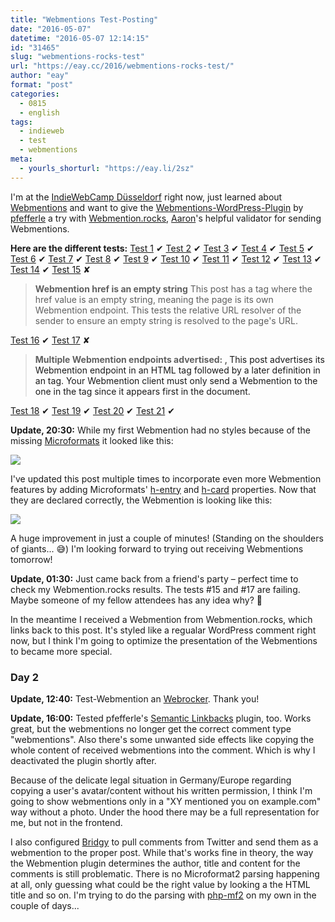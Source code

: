 ```yaml
---
title: "Webmentions Test-Posting"
date: "2016-05-07"
datetime: "2016-05-07 12:14:15"
id: "31465"
slug: "webmentions-rocks-test"
url: "https://eay.cc/2016/webmentions-rocks-test/"
author: "eay"
format: "post"
categories:
  - 0815
  - english
tags:
  - indieweb
  - test
  - webmentions
meta:
  - yourls_shorturl: "https://eay.li/2sz"
---
```


I'm at the [IndieWebCamp Düsseldorf](http://indiewebcamp.com/2016/Dusseldorf) right now, just learned about [Webmentions](https://indiewebcamp.com/Webmention) and want to give the [Webmentions-WordPress-Plugin](https://de.wordpress.org/plugins/webmention/) by [pfefferle](http://notizblog.org/) a try with [Webmention.rocks](https://webmention.rocks/), [Aaron](https://aaronparecki.com/)'s helpful validator for sending Webmentions.

**Here are the different tests:** [Test 1](https://webmention.rocks/test/1) ✔ [Test 2](https://webmention.rocks/test/2) ✔ [Test 3](https://webmention.rocks/test/3) ✔ [Test 4](https://webmention.rocks/test/4) ✔ [Test 5](https://webmention.rocks/test/5) ✔ [Test 6](https://webmention.rocks/test/6) ✔ [Test 7](https://webmention.rocks/test/7) ✔ [Test 8](https://webmention.rocks/test/8) ✔ [Test 9](https://webmention.rocks/test/9) ✔ [Test 10](https://webmention.rocks/test/10) ✔ [Test 11](https://webmention.rocks/test/11) ✔ [Test 12](https://webmention.rocks/test/12) ✔ [Test 13](https://webmention.rocks/test/13) ✔ [Test 14](https://webmention.rocks/test/14) ✔ [Test 15](https://webmention.rocks/test/15) ✘

> **Webmention href is an empty string** This post has a <link> tag where the href value is an empty string, meaning the page is its own Webmention endpoint. This tests the relative URL resolver of the sender to ensure an empty string is resolved to the page's URL.

[Test 16](https://webmention.rocks/test/16) ✔ [Test 17](https://webmention.rocks/test/17) ✘

> **Multiple Webmention endpoints advertised: <link>, <a>** This post advertises its Webmention endpoint in an HTML <link> tag followed by a later definition in an tag. Your Webmention client must only send a Webmention to the one in the <link> tag since it appears first in the document.

[Test 18](https://webmention.rocks/test/18) ✔ [Test 19](https://webmention.rocks/test/19) ✔ [Test 20](https://webmention.rocks/test/20) ✔ [Test 21](https://webmention.rocks/test/21) ✔

**Update, 20:30:** While my first Webmention had no styles because of the missing [Microformats](http://microformats.org/) it looked like this:

![](https://eay.cc/uploads/2016/webmentions-test-1.png)

I've updated this post multiple times to incorporate even more Webmention features by adding Microformats' [h-entry](http://microformats.org/wiki/h-entry) and [h-card](http://microformats.org/wiki/h-card) properties. Now that they are declared correctly, the Webmention is looking like this:

![](https://eay.cc/uploads/2016/webmentions-test-2.png)

A huge improvement in just a couple of minutes! (Standing on the shoulders of giants... 😅) I'm looking forward to trying out receiving Webmentions tomorrow!

**Update, 01:30:** Just came back from a friend's party – perfect time to check my Webmention.rocks results. The tests #15 and #17 are failing. Maybe someone of my fellow attendees has any idea why? 🤔

In the meantime I received a Webmention from Webmention.rocks, which links back to this post. It's styled like a regualar WordPress comment right now, but I think I'm going to optimize the presentation of the Webmentions to became more special.

### Day 2

**Update, 12:40:** Test-Webmention an [Webrocker](https://www.webrocker.de/2016/05/08/indiewebcamp-duesseldorf-day-2/). Thank you!

**Update, 16:00:** Tested pfefferle's [Semantic Linkbacks](https://wordpress.org/plugins/semantic-linkbacks/) plugin, too. Works great, but the webmentions no longer get the correct comment type "webmentions". Also there's some unwanted side effects like copying the whole content of received webmentions into the comment. Which is why I deactivated the plugin shortly after.

Because of the delicate legal situation in Germany/Europe regarding copying a user's avatar/content without his written permission, I think I'm going to show webmentions only in a "XY mentioned you on example.com" way without a photo. Under the hood there may be a full representation for me, but not in the frontend.

I also configured [Bridgy](https://brid-gy.appspot.com/) to pull comments from Twitter and send them as a webmention to the proper post. While that's works fine in theory, the way the Webmention plugin determines the author, title and content for the comments is still problematic. There is no Microformat2 parsing happening at all, only guessing what could be the right value by looking a the HTML title and so on. I'm trying to do the parsing with [php-mf2](https://github.com/indieweb/php-mf2) on my own in the couple of days...
